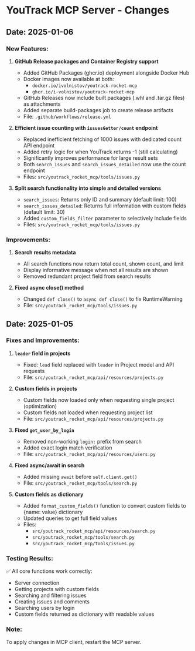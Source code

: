 # YouTrack MCP Server - Changes

## Date: 2025-01-06

### New Features:

1. **GitHub Release packages and Container Registry support**
   - Added GitHub Packages (ghcr.io) deployment alongside Docker Hub
   - Docker images now available at both:
     - `docker.io/ivolnistov/youtrack-rocket-mcp`
     - `ghcr.io/i-volnistov/youtrack-rocket-mcp`
   - GitHub Releases now include built packages (.whl and .tar.gz files) as attachments
   - Added separate build-packages job to create release artifacts
   - File: `.github/workflows/release.yml`

2. **Efficient issue counting with `issuesGetter/count` endpoint**
   - Replaced inefficient fetching of 1000 issues with dedicated count API endpoint
   - Added retry logic for when YouTrack returns -1 (still calculating)
   - Significantly improves performance for large result sets
   - Both `search_issues` and `search_issues_detailed` now use the count endpoint
   - Files: `src/youtrack_rocket_mcp/tools/issues.py`

3. **Split search functionality into simple and detailed versions**
   - `search_issues`: Returns only ID and summary (default limit: 100)
   - `search_issues_detailed`: Returns full information with custom fields (default limit: 30)
   - Added `custom_fields_filter` parameter to selectively include fields
   - Files: `src/youtrack_rocket_mcp/tools/issues.py`

### Improvements:

1. **Search results metadata**
   - All search functions now return total count, shown count, and limit
   - Display informative message when not all results are shown
   - Removed redundant project field from search results

2. **Fixed async close() method**
   - Changed `def close()` to `async def close()` to fix RuntimeWarning
   - File: `src/youtrack_rocket_mcp/tools/issues.py`

## Date: 2025-01-05

### Fixes and Improvements:

1. **`leader` field in projects**
   - Fixed: `lead` field replaced with `leader` in Project model and API requests
   - File: `src/youtrack_rocket_mcp/api/resources/projects.py`

2. **Custom fields in projects** 
   - Custom fields now loaded only when requesting single project (optimization)
   - Custom fields not loaded when requesting project list
   - File: `src/youtrack_rocket_mcp/api/resources/projects.py`

3. **Fixed `get_user_by_login`**
   - Removed non-working `login:` prefix from search
   - Added exact login match verification
   - File: `src/youtrack_rocket_mcp/api/resources/users.py`

4. **Fixed async/await in search**
   - Added missing `await` before `self.client.get()`
   - File: `src/youtrack_rocket_mcp/tools/search.py`

5. **Custom fields as dictionary**
   - Added `format_custom_fields()` function to convert custom fields to {name: value} dictionary
   - Updated queries to get full field values
   - Files: 
     - `src/youtrack_rocket_mcp/api/resources/search.py`
     - `src/youtrack_rocket_mcp/tools/search.py`
     - `src/youtrack_rocket_mcp/tools/issues.py`

### Testing Results:

✅ All core functions work correctly:
- Server connection
- Getting projects with custom fields
- Searching and filtering issues
- Creating issues and comments
- Searching users by login
- Custom fields returned as dictionary with readable values

### Note:
To apply changes in MCP client, restart the MCP server.